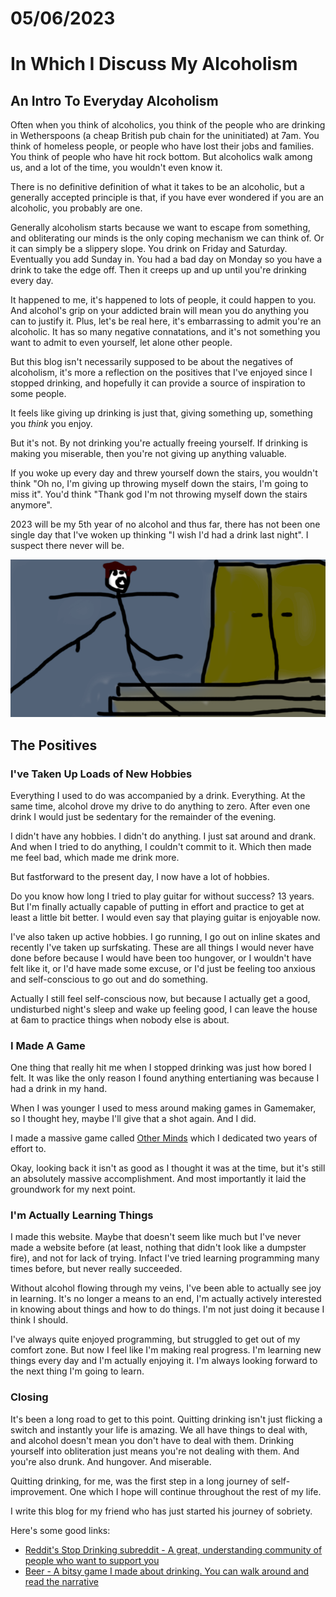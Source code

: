 # 05/06/2023
# In Which I Discuss My Alcoholism

## An Intro To Everyday Alcoholism

Often when you think of alcoholics, you think of the people who are drinking in Wetherspoons (a cheap British pub chain for the uninitiated) at 7am. You think of homeless people, or people who have lost their jobs and families. You think of people who have hit rock bottom. But alcoholics walk among us, and a lot of the time, you wouldn't even know it.

There is no definitive definition of what it takes to be an alcoholic, but a generally accepted principle is that, if you have ever wondered if you are an alcoholic, you probably are one.

Generally alcoholism starts because we want to escape from something, and obliterating our minds is the only coping mechanism we can think of. Or it can simply be a slippery slope. You drink on Friday and Saturday. Eventually you add Sunday in. You had a bad day on Monday so you have a drink to take the edge off. Then it creeps up and up until you're drinking every day.

It happened to me, it's happened to lots of people, it could happen to you. And alcohol's grip on your addicted brain will mean you do anything you can to justify it. Plus, let's be real here, it's embarrassing to admit you're an alcoholic. It has so many negative connatations, and it's not something you want to admit to even yourself, let alone other people.

But this blog isn't necessarily supposed to be about the negatives of alcoholism, it's more a reflection on the positives that I've enjoyed since I stopped drinking, and hopefully it can provide a source of inspiration to some people.

It feels like giving up drinking is just that, giving something up, something you *think* you enjoy.

But it's not. By not drinking you're actually freeing yourself. If drinking is making you miserable, then you're not giving up anything valuable.

If you woke up every day and threw yourself down the stairs, you wouldn't think "Oh no, I'm giving up throwing myself down the stairs, I'm going to miss it". You'd think "Thank god I'm not throwing myself down the stairs anymore".

2023 will be my 5th year of no alcohol and thus far, there has not been one single day that I've woken up thinking "I wish I'd had a drink last night". I suspect there never will be.

![A drawing of a stickman falling down some stairs](images/blog/2023/stairs.png)

## The Positives

### I've Taken Up Loads of New Hobbies

Everything I used to do was accompanied by a drink. Everything. At the same time, alcohol drove my drive to do anything to zero. After even one drink I would just be sedentary for the remainder of the evening.

I didn't have any hobbies. I didn't do anything. I just sat around and drank. And when I tried to do anything, I couldn't commit to it. Which then made me feel bad, which made me drink more.

But fastforward to the present day, I now have a lot of hobbies.

Do you know how long I tried to play guitar for without success? 13 years. But I'm finally actually capable of putting in effort and practice to get at least a little bit better. I would even say that playing guitar is enjoyable now.

I've also taken up active hobbies. I go running, I go out on inline skates and recently I've taken up surfskating. These are all things I would never have done before because I would have been too hungover, or I wouldn't have felt like it, or I'd have made some excuse, or I'd just be feeling too anxious and self-conscious to go out and do something.

Actually I still feel self-conscious now, but because I actually get a good, undisturbed night's sleep and wake up feeling good, I can leave the house at 6am to practice things when nobody else is about.

### I Made A Game

One thing that really hit me when I stopped drinking was just how bored I felt. It was like the only reason I found anything entertianing was because I had a drink in my hand.

When I was younger I used to mess around making games in Gamemaker, so I thought hey, maybe I'll give that a shot again. And I did.

I made a massive game called [Other Minds](https://eatkin.itch.io/other-minds) which I dedicated two years of effort to.

Okay, looking back it isn't as good as I thought it was at the time, but it's still an absolutely massive accomplishment. And most importantly it laid the groundwork for my next point.

### I'm Actually Learning Things

I made this website. Maybe that doesn't seem like much but I've never made a website before (at least, nothing that didn't look like a dumpster fire), and not for lack of trying. Infact I've tried learning programming many times before, but never really succeeded.

Without alcohol flowing through my veins, I've been able to actually see joy in learning. It's no longer a means to an end, I'm actually actively interested in knowing about things and how to do things. I'm not just doing it because I think I should.

I've always quite enjoyed programming, but struggled to get out of my comfort zone. But now I feel like I'm making real progress. I'm learning new things every day and I'm actually enjoying it. I'm always looking forward to the next thing I'm going to learn.

### Closing

It's been a long road to get to this point. Quitting drinking isn't just flicking a switch and instantly your life is amazing. We all have things to deal with, and alcohol doesn't mean you don't have to deal with them. Drinking yourself into obliteration just means you're not dealing with them. And you're also drunk. And hungover. And miserable.

Quitting drinking, for me, was the first step in a long journey of self-improvement. One which I hope will continue throughout the rest of my life.

I write this blog for my friend who has just started his journey of sobriety.

Here's some good links:  
- [Reddit's Stop Drinking subreddit - A great, understanding community of people who want to support you](https://www.reddit.com/r/stopdrinking/)
- [Beer - A bitsy game I made about drinking. You can walk around and read the narrative](https://eatkin.itch.io/beer)